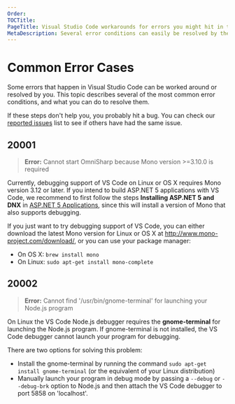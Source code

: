 ```yaml
---
Order:
TOCTitle:
PageTitle: Visual Studio Code workarounds for errors you might hit in the product.
MetaDescription: Several error conditions can easily be resolved by the user this page is designed to help un-block you.
---
```


# Common Error Cases

Some errors that happen in Visual Studio Code can be worked around or resolved by you.  This topic describes several of the most common error conditions, and what you can do to resolve them.

If these steps don't help you, you probably hit a bug. You can check our [reported issues](http://code.visualstudio.com/Issues) list to see if others have had the same issue.

## 20001
>**Error:** Cannot start OmniSharp because Mono version >=3.10.0 is required

Currently, debugging support of VS Code on Linux or OS X requires Mono version 3.12 or later.
If you intend to build ASP.NET 5 applications with VS Code, we recommend to first follow the steps
**Installing ASP.NET 5 and DNX** in [ASP.NET 5 Applications](/docs/runtimes/ASPnet5.md), since this will install a version of Mono
that also supports debugging.

If you just want to try debugging support of VS Code, you can either download the latest Mono version
for Linux or OS X at <http://www.mono-project.com/download/>, or you can use your package manager:

* On OS X: `brew install mono`
* On Linux: `sudo apt-get install mono-complete`

## 20002
>**Error:** Cannot find '/usr/bin/gnome-terminal' for launching your Node.js program

On Linux the VS Code Node.js debugger requires the **gnome-terminal** for launching the Node.js program.
If gnome-terminal is not installed, the VS Code debugger cannot launch your program for debugging.

There are two options for solving this problem:

* Install the gnome-terminal by running the command `sudo apt-get install gnome-terminal` (or the equivalent of your Linux distribution)
* Manually launch your program in debug mode by passing a `--debug` or `--debug-brk` option to Node.js and then attach the VS Code debugger to port 5858 on 'localhost'.
